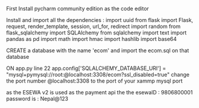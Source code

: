 First Install pycharm community edition as the code editor 

Install and import  all the dependencies : 
import uuid
from flask import Flask, request, render_template, session, url_for, redirect
import random
from flask_sqlalchemy import SQLAlchemy
from sqlalchemy import text
import pandas as pd
import math
import hmac
import hashlib
import base64

CREATE a database with the name 'ecom' and import the ecom.sql on that database 

ON app.py line 22  app.config['SQLALCHEMY_DATABASE_URI'] = "mysql+pymysql://root:@localhost:3308/ecom?ssl_disabled=true"
change the port number @localhost:3308 to the port of your xammp mysql port 

as the ESEWA v2 is used as the payment api the 
the esewaID : 9806800001
password is : Nepal@123
